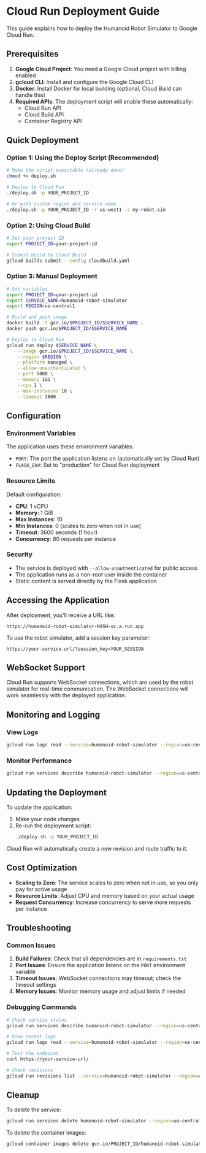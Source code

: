 # Cloud Run Deployment Guide

This guide explains how to deploy the Humanoid Robot Simulator to Google Cloud Run.

## Prerequisites

1. **Google Cloud Project**: You need a Google Cloud project with billing enabled
2. **gcloud CLI**: Install and configure the Google Cloud CLI
3. **Docker**: Install Docker for local building (optional, Cloud Build can handle this)
4. **Required APIs**: The deployment script will enable these automatically:
   - Cloud Run API
   - Cloud Build API
   - Container Registry API

## Quick Deployment

### Option 1: Using the Deploy Script (Recommended)

```bash
# Make the script executable (already done)
chmod +x deploy.sh

# Deploy to Cloud Run
./deploy.sh -p YOUR_PROJECT_ID

# Or with custom region and service name
./deploy.sh -p YOUR_PROJECT_ID -r us-west1 -s my-robot-sim
```

### Option 2: Using Cloud Build

```bash
# Set your project ID
export PROJECT_ID=your-project-id

# Submit build to Cloud Build
gcloud builds submit --config cloudbuild.yaml
```

### Option 3: Manual Deployment

```bash
# Set variables
export PROJECT_ID=your-project-id
export SERVICE_NAME=humanoid-robot-simulator
export REGION=us-central1

# Build and push image
docker build -t gcr.io/$PROJECT_ID/$SERVICE_NAME .
docker push gcr.io/$PROJECT_ID/$SERVICE_NAME

# Deploy to Cloud Run
gcloud run deploy $SERVICE_NAME \
    --image gcr.io/$PROJECT_ID/$SERVICE_NAME \
    --region $REGION \
    --platform managed \
    --allow-unauthenticated \
    --port 5000 \
    --memory 1Gi \
    --cpu 1 \
    --max-instances 10 \
    --timeout 3600
```

## Configuration

### Environment Variables

The application uses these environment variables:

- `PORT`: The port the application listens on (automatically set by Cloud Run)
- `FLASK_ENV`: Set to "production" for Cloud Run deployment

### Resource Limits

Default configuration:

- **CPU**: 1 vCPU
- **Memory**: 1 GiB
- **Max Instances**: 10
- **Min Instances**: 0 (scales to zero when not in use)
- **Timeout**: 3600 seconds (1 hour)
- **Concurrency**: 80 requests per instance

### Security

- The service is deployed with `--allow-unauthenticated` for public access
- The application runs as a non-root user inside the container
- Static content is served directly by the Flask application

## Accessing the Application

After deployment, you'll receive a URL like:

```
https://humanoid-robot-simulator-HASH-uc.a.run.app
```

To use the robot simulator, add a session key parameter:

```
https://your-service-url/?session_key=YOUR_SESSION
```

## WebSocket Support

Cloud Run supports WebSocket connections, which are used by the robot simulator for real-time communication. The WebSocket connections will work seamlessly with the deployed application.

## Monitoring and Logging

### View Logs

```bash
gcloud run logs read --service=humanoid-robot-simulator --region=us-central1
```

### Monitor Performance

```bash
gcloud run services describe humanoid-robot-simulator --region=us-central1
```

## Updating the Deployment

To update the application:

1. Make your code changes
2. Re-run the deployment script:
   ```bash
   ./deploy.sh -p YOUR_PROJECT_ID
   ```

Cloud Run will automatically create a new revision and route traffic to it.

## Cost Optimization

- **Scaling to Zero**: The service scales to zero when not in use, so you only pay for active usage
- **Resource Limits**: Adjust CPU and memory based on your actual usage
- **Request Concurrency**: Increase concurrency to serve more requests per instance

## Troubleshooting

### Common Issues

1. **Build Failures**: Check that all dependencies are in `requirements.txt`
2. **Port Issues**: Ensure the application listens on the `PORT` environment variable
3. **Timeout Issues**: WebSocket connections may timeout; check the timeout settings
4. **Memory Issues**: Monitor memory usage and adjust limits if needed

### Debugging Commands

```bash
# Check service status
gcloud run services describe humanoid-robot-simulator --region=us-central1

# View recent logs
gcloud run logs read --service=humanoid-robot-simulator --region=us-central1 --limit=50

# Test the endpoint
curl https://your-service-url/

# Check revisions
gcloud run revisions list --service=humanoid-robot-simulator --region=us-central1
```

## Cleanup

To delete the service:

```bash
gcloud run services delete humanoid-robot-simulator --region=us-central1
```

To delete the container images:

```bash
gcloud container images delete gcr.io/PROJECT_ID/humanoid-robot-simulator --force-delete-tags
```
